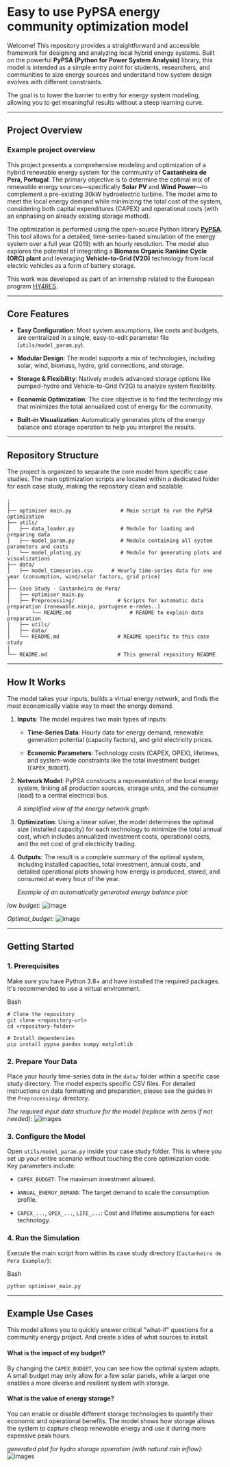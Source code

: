 
# Easy to use PyPSA energy community optimization model

Welcome! This repository provides a straightforward and accessible framework for designing and analyzing local hybrid energy systems. Built on the powerful **PyPSA (Python for Power System Analysis)** library, this model is intended as a simple entry point for students, researchers, and communities to size energy sources and understand how system design evolves with different constraints.

The goal is to lower the barrier to entry for energy system modeling, allowing you to get meaningful results without a steep learning curve.

----------

## Project Overview

### Example project overview
This project presents a comprehensive modeling and optimization of a hybrid renewable energy system for the community of **Castanheira de Pera, Portugal**. The primary objective is to determine the optimal mix of renewable energy sources—specifically **Solar PV** and **Wind Power**—to complement a pre-existing 30kW hydroelectric turbine. The model aims to meet the local energy demand while minimizing the total cost of the system, considering both capital expenditures (CAPEX) and operational costs (with an enphasing on already existing storage method).

The optimization is performed using the open-source Python library **[PyPSA](https://github.com/PyPSA/PyPSA)**. This tool allows for a detailed, time-series-based simulation of the energy system over a full year (2019) with an hourly resolution. The model also explores the potential of integrating a **Biomass Organic Rankine Cycle (ORC) plant** and leveraging **Vehicle-to-Grid (V2G)** technology from local electric vehicles as a form of battery storage.

This work was developed as part of an internship related to the European program [HY4RES](https://hy4res.eu/fr/).

----------

## Core Features

-   **Easy Configuration**: Most system assumptions, like costs and budgets, are centralized in a single, easy-to-edit parameter file (`utils/model_param.py`).
    
-   **Modular Design**: The model supports a mix of technologies, including solar, wind, biomass, hydro, grid connections, and storage.
    
-   **Storage & Flexibility**: Natively models advanced storage options like pumped-hydro and Vehicle-to-Grid (V2G) to analyze system flexibility.
    
-   **Economic Optimization**: The core objective is to find the technology mix that minimizes the total annualized cost of energy for the community.
    
-   **Built-in Visualization**: Automatically generates plots of the energy balance and storage operation to help you interpret the results.
    

----------

## Repository Structure

The project is organized to separate the core model from specific case studies. The main optimization scripts are located within a dedicated folder for each case study, making the repository clean and scalable.

```
.
│
├── optimiser main.py                # Main script to run the PyPSA optimization
├── utils/
│   ├── data_loader.py               # Module for loading and preparing data
│   ├── model_param.py               # Module containing all system parameters and costs
│   └── model_ploting.py             # Module for generating plots and visualizations
├── data/
│   ├── model_timeseries.csv      # Hourly time-series data for one year (consumption, wind/solar factors, grid price)
│
├── Case Study - Castanheira de Pera/
│   ├── optimiser_main.py
│   ├── Preprocessing/              # Scripts for automatic data preparation (renewable.ninja, portugese e-redes..)
│   	└── README.md                   # README to explain data preparation
│   ├── utils/
│   ├── data/
│   └── README.md                   # README specific to this case study
│
└── README.md                       # This general repository README

```

----------

## How It Works

The model takes your inputs, builds a virtual energy network, and finds the most economically viable way to meet the energy demand.

1.  **Inputs**: The model requires two main types of inputs:
    
    -   **Time-Series Data**: Hourly data for energy demand, renewable generation potential (capacity factors), and grid electricity prices.
        
    -   **Economic Parameters**: Technology costs (CAPEX, OPEX), lifetimes, and system-wide constraints like the total investment budget (`CAPEX_BUDGET`).
        
2.  **Network Model**: PyPSA constructs a representation of the local energy system, linking all production sources, storage units, and the consumer (load) to a central electrical bus.
    
    _A simplified view of the energy network graph:_
    
3.  **Optimization**: Using a linear solver, the model determines the optimal size (installed capacity) for each technology to minimize the total annual cost, which includes annualized investment costs, operational costs, and the net cost of grid electricity trading.
    
4.  **Outputs**: The result is a complete summary of the optimal system, including installed capacities, total investment, annual costs, and detailed operational plots showing how energy is produced, stored, and consumed at every hour of the year.
    
    _Example of an automatically generated energy balance plot:_

_low budget:_
![image](./images/S1_180k_no_storage.png)

_Optimal_budget:_
![image](./images/S1_optimal_budget.png)

----------

## Getting Started

### 1. Prerequisites

Make sure you have Python 3.8+ and have installed the required packages. It's recommended to use a virtual environment.

Bash

```
# Clone the repository
git clone <repository-url>
cd <repository-folder>

# Install dependencies
pip install pypsa pandas numpy matplotlib

```

### 2. Prepare Your Data

Place your hourly time-series data in the `data/` folder within a specific case study directory. The model expects specific CSV files. For detailed instructions on data formatting and preparation, please see the guides in the `Preprocessing/` directory.

_The required input data structure for the model (replace with zeros if not needed):_
![images](./images/data_structure.png)

### 3. Configure the Model

Open `utils/model_param.py` inside your case study folder. This is where you set up your entire scenario without touching the core optimization code. Key parameters include:

-   `CAPEX_BUDGET`: The maximum investment allowed.
    
-   `ANNUAL_ENERGY_DEMAND`: The target demand to scale the consumption profile.
    
-   `CAPEX_...`, `OPEX_...`, `LIFE_...`: Cost and lifetime assumptions for each technology.
    

### 4. Run the Simulation

Execute the main script from within its case study directory (`Castanheira de Pera Example/`):

Bash

```
python optimiser_main.py

```

----------

## Example Use Cases

This model allows you to quickly answer critical "what-if" questions for a community energy project. And create a idea of what sources to install.

#### **What is the impact of my budget?**

By changing the `CAPEX_BUDGET`, you can see how the optimal system adapts. A small budget may only allow for a few solar panels, while a larger one enables a more diverse and resilient system with storage.

#### **What is the value of energy storage?**

You can enable or disable different storage technologies to quantify their economic and operational benefits. The model shows how storage allows the system to capture cheap renewable energy and use it during more expensive peak hours.

_generated plot for hydro storage opreration (with natural rain inflow):_
![images](./images/S3_full_operation_Pumping.png)
